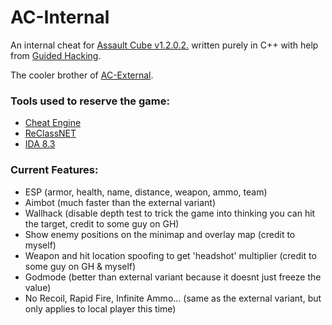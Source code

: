 # AC-Internal
An internal cheat for [Assault Cube v1.2.0.2.](https://assault.cubers.net/) written purely in C++ with help from [Guided Hacking](https://guidedhacking.com/).

The cooler brother of [AC-External](https://github.com/kennyhml/AC-External).
### Tools used to reserve the game:
- [Cheat Engine](https://github.com/cheat-engine/cheat-engine)
- [ReClassNET](https://github.com/ReClassNET/ReClass.NET)
- [IDA 8.3](https://hex-rays.com/ida-pro/)

### Current Features:
- ESP (armor, health, name, distance, weapon, ammo, team)
- Aimbot (much faster than the external variant)
- Wallhack (disable depth test to trick the game into thinking you can hit the target, credit to some guy on GH)
- Show enemy positions on the minimap and overlay map (credit to myself)
- Weapon and hit location spoofing to get 'headshot' multiplier (credit to some guy on GH & myself)
- Godmode (better than external variant because it doesnt just freeze the value)
- No Recoil, Rapid Fire, Infinite Ammo... (same as the external variant, but only applies to local player this time)
